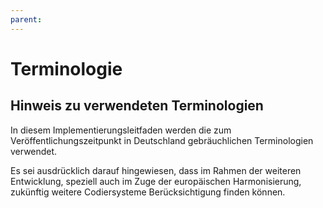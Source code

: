 ```yaml
---
parent:
---
```


# Terminologie

## Hinweis zu verwendeten Terminologien

In diesem Implementierungsleitfaden werden die zum Veröffentlichungszeitpunkt in Deutschland gebräuchlichen Terminologien verwendet.

Es sei ausdrücklich darauf hingewiesen, dass im Rahmen der weiteren Entwicklung, speziell auch im Zuge der europäischen Harmonisierung, zukünftig weitere Codiersysteme Berücksichtigung finden können.
